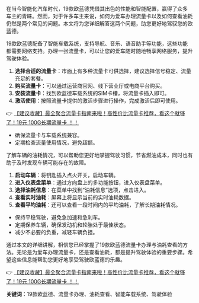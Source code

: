 
在当今智能化汽车时代，19款欧蓝德凭借其出色的性能和智能配置，赢得了众多车主的青睐。然而，对于许多车主来说，如何为爱车办理流量卡以及如何查看油耗仍然是两个常见的问题。本文将为您详细解答这两个问题，助您更好地驾驭您的欧蓝德。


19款欧蓝德配备了智能车载系统，支持导航、音乐、语音助手等功能，这些功能都需要网络支持。办理一张流量卡，可以让您的爱车随时随地畅享网络服务，提升驾驶体验。

1. **选择合适的流量卡**：市面上有多种流量卡可供选择，建议选择信号稳定、流量充足的套餐。
2. **购买流量卡**：可以通过运营商官网、线下营业厅或电商平台购买。
3. **安装流量卡**：找到欧蓝德车载系统的SIM卡槽，将流量卡插入即可。
4. **激活使用**：按照流量卡提供的激活步骤进行操作，完成激活后即可使用。

👉 [【建议收藏】最全聚合流量卡指南来啦！高性价比流量卡推荐，看这个就够了！19元 100G长期流量卡 ！！](https://bit.ly/Liuliangka)

- 确保流量卡与车载系统兼容。
- 定期检查流量使用情况，避免超额。


了解车辆的油耗情况，可以帮助您更好地掌握驾驶习惯，节省燃油成本，同时也有助于及时发现车辆可能存在的故障。

1. **启动车辆**：将钥匙插入点火开关，启动车辆。
2. **进入仪表盘菜单**：通过方向盘上的多功能按钮，进入仪表盘菜单。
3. **选择油耗信息**：在菜单中找到“油耗信息”选项，点击进入。
4. **查看实时油耗**：屏幕上将显示当前的实时油耗数据。
5. **查看平均油耗**：还可以查看一段时间内的平均油耗，了解长期油耗情况。

- 保持平稳驾驶，避免急加速和急刹车。
- 定期保养车辆，确保发动机和轮胎处于最佳状态。
- 减少不必要的负重，减轻车辆负担。


通过本文的详细讲解，相信您已经掌握了19款欧蓝德流量卡办理与油耗查看的方法。无论是为爱车办理流量卡，还是查看油耗，都是提升驾驶体验的重要步骤。希望这些信息能帮助您更好地享受驾驶欧蓝德的乐趣。

👉 [【建议收藏】最全聚合流量卡指南来啦！高性价比流量卡推荐，看这个就够了！19元 100G长期流量卡 ！！](https://bit.ly/Liuliangka)

**关键词**：19款欧蓝德、流量卡办理、油耗查看、智能车载系统、驾驶体验
